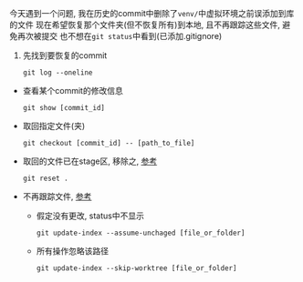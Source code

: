 今天遇到一个问题, 我在历史的commit中删除了`venv/`中虚拟环境之前误添加到库的文件
现在希望恢复那个文件夹(但不恢复所有)到本地, 且不再跟踪这些文件, 避免再次被提交
也不想在`git status`中看到(已添加.gitignore)

1. 先找到要恢复的commit

    `git log --oneline`
- 查看某个commit的修改信息

    `git show [commit_id]`
- 取回指定文件(夹)

    `git checkout [commit_id] -- [path_to_file]`
- 取回的文件已在stage区, 移除之, [参考](http://hittyt.iteye.com/blog/1961386)

    `git reset .`
- 不再跟踪文件, [参考](http://stackoverflow.com/questions/6104072/git-update-index-assume-unchanged-and-git-reset)

    - 假定没有更改, status中不显示

        `git update-index --assume-unchaged [file_or_folder]`
    - 所有操作忽略该路径

        `git update-index --skip-worktree [file_or_folder]`
